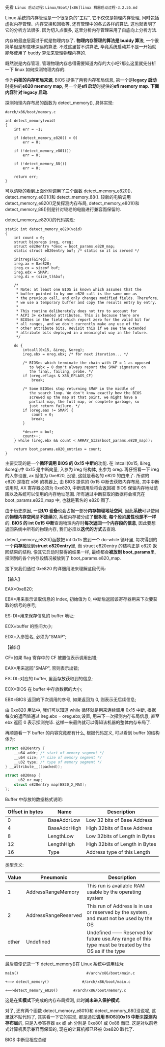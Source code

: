 先看 `Linux 启动过程`: `Linux/Boot/[x86]linux 机器启动过程-3.2.55.md`

Linux 系统的内存管理是一个很复杂的"工程", 它不仅仅是物理内存管理, 同时包括虚拟内存管理、内存交换和回收等, 还有管理中的各式各样的算法. 这也就表明了它的分析方法很多, 因为切入点很多, 这里分析内存管理采用了自底向上分析方法.

内存的最底层莫过于就是物理内存了. **物理内存管理的算法是 buddy 算法**, 一个很简单但是却意味深远的算法. 不过这里暂不讲算法, 毕竟系统启动并不是一开始就能够使用了 buddy 算法来管理物理内存的.

既然说是内存管理, 管理物理内存总得需要知道内存的大小吧?那么这里就先分析一下 linux 如何探测物理内存的.

作为**内核的内存布局来源**, BIOS 提供了两套内存布局信息, 第一个是**legacy 启动**时提供的**e820 memory map**, 另一个是**efi 启动**时提供的**efi memory map**. **下面内容针对 legacy 启动**.

探测物理内存布局的函数为 detect\_memory(), 具体实现:

```
#arch/x86/boot/memory.c

int detect_memory(void)
{
    int err = -1;

    if (detect_memory_e820() > 0)
        err = 0;

    if (!detect_memory_e801())
        err = 0;

    if (!detect_memory_88())
        err = 0;

    return err;
}
```

可以清晰的看到上面分别调用了三个函数 detect\_memory\_e820()、detect\_memory\_e801()和 detect\_memory\_88(). 较新的电脑调用 detect\_memory\_e820()足矣探测内存布局, detect\_memory\_e801()和 detect\_memory_88()则是针对较老的电脑进行兼容而保留的.

detect\_memory\_e820()的代码实现:

```
static int detect_memory_e820(void)
{
    int count = 0;
    struct biosregs ireg, oreg;
    struct e820entry *desc = boot_params.e820_map;
    static struct e820entry buf; /* static so it is zeroed */

    initregs(&ireg);
    ireg.ax = 0xe820;
    ireg.cx = sizeof buf;
    ireg.edx = SMAP;
    ireg.di = (size_t)&buf;

    /*
     * Note: at least one BIOS is known which assumes that the
     * buffer pointed to by one e820 call is the same one as
     * the previous call, and only changes modified fields. Therefore,
     * we use a temporary buffer and copy the results entry by entry.
     *
     * This routine deliberately does not try to account for
     * ACPI 3+ extended attributes. This is because there are
     * BIOSes in the field which report zero for the valid bit for
     * all ranges, and we don't currently make any use of the
     * other attribute bits. Revisit this if we see the extended
     * attribute bits deployed in a meaningful way in the future.
     */

    do {
        intcall(0x15, &ireg, &oreg);
        ireg.ebx = oreg.ebx; /* for next iteration... */

        /* BIOSes which terminate the chain with CF = 1 as opposed
           to %ebx = 0 don't always report the SMAP signature on
           the final, failing, probe. */
        if (oreg.eflags & X86_EFLAGS_CF)
            break;

        /* Some BIOSes stop returning SMAP in the middle of
           the search loop. We don't know exactly how the BIOS
           screwed up the map at that point, we might have a
           partial map, the full map, or complete garbage, so
           just return failure. */
        if (oreg.eax != SMAP) {
            count = 0;
            break;
        }

        *desc++ = buf;
        count++;
    } while (ireg.ebx && count < ARRAY_SIZE(boot_params.e820_map));

    return boot_params.e820_entries = count;
}
```

主要实现的是一个**循环调用 BIOS 的 0x15 中断**的功能. 在 intcall(0x15, &ireg, &oreg);中 0x15 是中断向量, 入参为 ireg 结构体, 出参为 oreg. 再仔细看一下 ireg 的入参设置, ax 赋值为 0xe820, 没错, 这就是著名的 e820 的由来了. 所谓的 e820 是指在 x86 的机器上, 由 BIOS 提供的 0x15 中断去获取内存布局, 其中中断调用时, AX 寄存器必须为 0xe820, 中断调用后将会返回被 BIOS 保留内存地址范围以及系统可以使用的内存地址范围. 所有通过中断获取的数据将会填充在 boot\_params.e820\_map 中, 也就是著名的 e820 图了.

由于历史原因, 一些**I/O 设备**也会占据一部分**内存物理地址空间**, 因此**系统**可以使用的**物理内存空间**是**不连续**的, 系统内存被分成了**很多段**, **每个段**的**属性也是不一样**的. **BIOS 的 int 0x15 中断**查询物理内存时**每次返回一个内存段的信息**, 因此要想返回系统中所有的物理内存, 我们必须以**迭代的方式**去查询.

detect\_memory\_e820()函数把 int 0x15 放到一个 do\-while 循环里, 每次得到的一个**内存段**放到**struct e820entry**里, 而 struct e820entry 的结构正是 e820 返回结果的结构. 像其它启动时获得的结果一样, 最终都会**被放到 boot\_params**里, 探测到的各个内存段情况被放到了 boot\_params.e820\_map.

接下来我们通过 0xe820 的详细用法来理解这段代码:

【输入】

EAX=0xe820;

EBX=用来表示读取信息的 Index, 初始值为 0, 中断后返回该寄存器用来下次要获取的信号的序号;

ES: DI=用来保存信息的 buffer 地址;

ECX=buffer 的空间大小;

EDX=入参签名, 必须为"SMAP";

【输出】

CF=如果 flag 寄存中的 CF 被置位表示调用出错;

EAX=用来返回"SMAP", 否则表示出错;

ES: DI=对应的 buffer, 里面存放获取到的信息;

ECX=BIOS 在 buffer 中存放数据的大小;

EBX=BIOS 返回的下次调用的序号, 如果返回为 0, 则表示无后续信息;

由 0xe820 用法中, 我们可以知道 while 循环就是用来连续调用 0x15 中断, 根据每次的返回值通过 ireg.ebx = oreg.ebx;设置, 用来下一次探测内存布局信息, 直至 ebx 返回 0 表示探测完毕. 这样一来最终就可以得知该机器的整体内存布局了.

再顺道看一下 buffer 的内容究竟都有什么, 根据代码定义, 可以看到 buffer 的结构体为:

```c
struct e820entry {
    __u64 addr; /* start of memory segment */
    __u64 size; /* size of memory segment */
    __u32 type; /* type of memory segment */
} __attribute__((packed));

struct e820map {
	__u32 nr_map;
	struct e820entry map[E820_X_MAX];
};
```

Buffer 中存放的数据格式说明:


Offset in bytes | Name | Description
---|---|---
0 | BaseAddrLow | Low 32 bits of Base Address
4 | BaseAddrHigh | High 32bits of Base Address
8 | LengthLow | Low 32bits of Length in Bytes
12 | LengthHigh | High 32bits of Length in Bytes
16 | Type | Address type of this Length

类型含义:

Value | Pneumonic | Description
---|---|---
1 | AddressRangeMemory | This run is available RAM usable by the operating system
2 | AddressRangeReserved | This run of Address is in use or reserved by the system , and must not be used by the OS
other | Undefined | Undefined —— Reserved for future use.Any range of this type must be treated by the OS as if the type

最后顺便记录一下 detect\_memory()在 Linux 系统中调用栈为:

```
main()                               #/arch/x86/boot/main.c

+——> detect_memory()               #/arch/x86/boot/main.c

+——>detect_memory_e820()       #/arch/x86/boot/memory.c
```

这是在**实模式**下完成的内存布局探测, 此时**尚未进入保护模式**.

对了, 还有两个函数 detect\_memory\_e801()和 detect\_memory\_88()没说呢, 这里就不贴代码了, 其实看一下它的实现, 都是通过**调用 BIOS**的**0x15 中断**来**探测内存布局**的, 只是入参寄存器 ax 或 ah 分别是 0xe801 或 0x88 而已. 这是对以前老式计算机表示兼容而保留的, 现在的计算机都已经被 0xe820 取代了.

BIOS 中断见相应总结